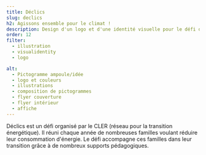 ```yaml
---
title: Déclics
slug: declics
h2: Agissons ensemble pour le climat !
description: Design d'un logo et d'une identité visuelle pour le défi déclics
order: 12
filter:
  - illustration
  - visualidentity
  - logo

alt:
  - Pictogramme ampoule/idée
  - logo et couleurs
  - illustrations
  - composition de pictogrammes
  - flyer couverture
  - flyer intérieur
  - affiche
---
```

Déclics est un défi organisé par le CLER (réseau pour la transition énergétique). Il réuni chaque année de nombreuses familles voulant réduire leur consommation d'énergie. Le défi accompagne ces familles dans leur transition grâce à de nombreux supports pédagogiques. 